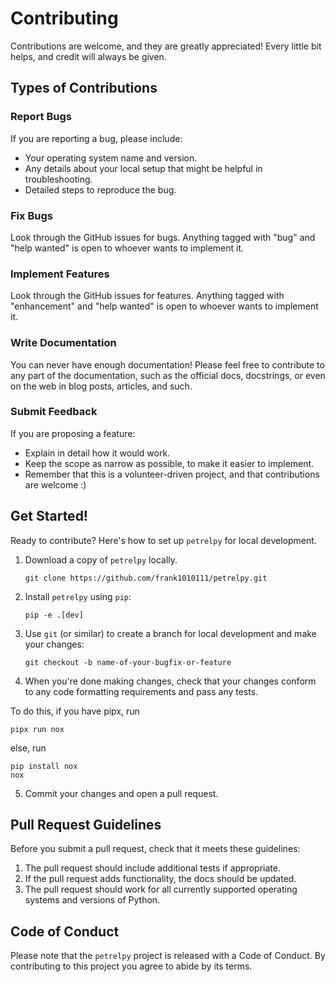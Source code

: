 # Contributing

Contributions are welcome, and they are greatly appreciated! Every little bit
helps, and credit will always be given.

## Types of Contributions

### Report Bugs

If you are reporting a bug, please include:

- Your operating system name and version.
- Any details about your local setup that might be helpful in troubleshooting.
- Detailed steps to reproduce the bug.

### Fix Bugs

Look through the GitHub issues for bugs. Anything tagged with "bug" and "help
wanted" is open to whoever wants to implement it.

### Implement Features

Look through the GitHub issues for features. Anything tagged with "enhancement"
and "help wanted" is open to whoever wants to implement it.

### Write Documentation

You can never have enough documentation! Please feel free to contribute to any
part of the documentation, such as the official docs, docstrings, or even on the
web in blog posts, articles, and such.

### Submit Feedback

If you are proposing a feature:

- Explain in detail how it would work.
- Keep the scope as narrow as possible, to make it easier to implement.
- Remember that this is a volunteer-driven project, and that contributions are
  welcome :)

## Get Started!

Ready to contribute? Here's how to set up `petrelpy` for local development.

1. Download a copy of `petrelpy` locally.

   ```console
   git clone https://github.com/frank1010111/petrelpy.git
   ```

2. Install `petrelpy` using `pip`:

   ```console
   pip -e .[dev]
   ```

3. Use `git` (or similar) to create a branch for local development and make your
   changes:

   ```console
   git checkout -b name-of-your-bugfix-or-feature
   ```

4. When you're done making changes, check that your changes conform to any code
   formatting requirements and pass any tests.

To do this, if you have pipx, run

```console
pipx run nox
```

else, run

```console
pip install nox
nox
```

5. Commit your changes and open a pull request.

## Pull Request Guidelines

Before you submit a pull request, check that it meets these guidelines:

1. The pull request should include additional tests if appropriate.
2. If the pull request adds functionality, the docs should be updated.
3. The pull request should work for all currently supported operating systems
   and versions of Python.

## Code of Conduct

Please note that the `petrelpy` project is released with a Code of Conduct. By
contributing to this project you agree to abide by its terms.
